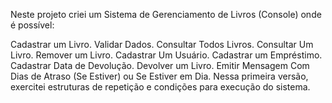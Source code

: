 Neste projeto criei um Sistema de Gerenciamento de Livros (Console) onde é possível:

Cadastrar um Livro.
Validar Dados.
Consultar Todos Livros.
Consultar Um Livro.
Remover um Livro.
Cadastrar Um Usuário.
Cadastrar um Empréstimo.
Cadastrar Data de Devolução.
Devolver um Livro.
Emitir Mensagem Com Dias de Atraso (Se Estiver) ou Se Estiver em Dia.
Nessa primeira versão, exercitei estruturas de repetição e condições para execução do sistema.
